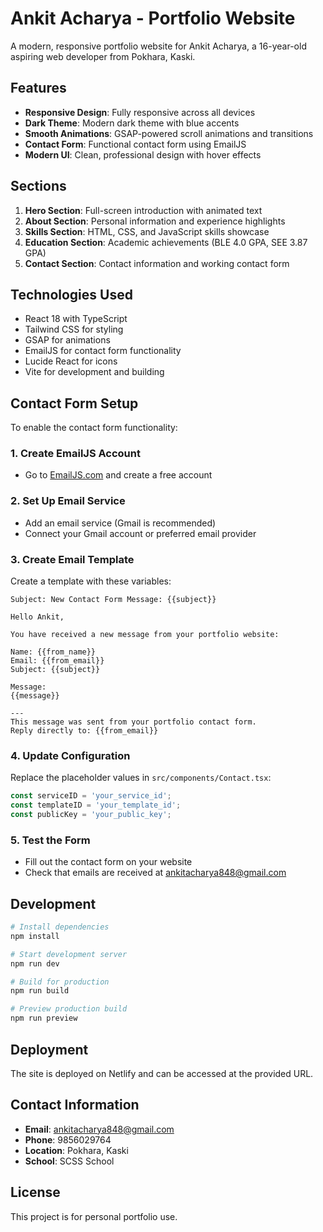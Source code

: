 # Ankit Acharya - Portfolio Website

A modern, responsive portfolio website for Ankit Acharya, a 16-year-old aspiring web developer from Pokhara, Kaski.

## Features

- **Responsive Design**: Fully responsive across all devices
- **Dark Theme**: Modern dark theme with blue accents
- **Smooth Animations**: GSAP-powered scroll animations and transitions
- **Contact Form**: Functional contact form using EmailJS
- **Modern UI**: Clean, professional design with hover effects

## Sections

1. **Hero Section**: Full-screen introduction with animated text
2. **About Section**: Personal information and experience highlights
3. **Skills Section**: HTML, CSS, and JavaScript skills showcase
4. **Education Section**: Academic achievements (BLE 4.0 GPA, SEE 3.87 GPA)
5. **Contact Section**: Contact information and working contact form

## Technologies Used

- React 18 with TypeScript
- Tailwind CSS for styling
- GSAP for animations
- EmailJS for contact form functionality
- Lucide React for icons
- Vite for development and building

## Contact Form Setup

To enable the contact form functionality:

### 1. Create EmailJS Account
- Go to [EmailJS.com](https://emailjs.com) and create a free account

### 2. Set Up Email Service
- Add an email service (Gmail is recommended)
- Connect your Gmail account or preferred email provider

### 3. Create Email Template
Create a template with these variables:
```
Subject: New Contact Form Message: {{subject}}

Hello Ankit,

You have received a new message from your portfolio website:

Name: {{from_name}}
Email: {{from_email}}
Subject: {{subject}}

Message:
{{message}}

---
This message was sent from your portfolio contact form.
Reply directly to: {{from_email}}
```

### 4. Update Configuration
Replace the placeholder values in `src/components/Contact.tsx`:
```typescript
const serviceID = 'your_service_id';
const templateID = 'your_template_id'; 
const publicKey = 'your_public_key';
```

### 5. Test the Form
- Fill out the contact form on your website
- Check that emails are received at ankitacharya848@gmail.com

## Development

```bash
# Install dependencies
npm install

# Start development server
npm run dev

# Build for production
npm run build

# Preview production build
npm run preview
```

## Deployment

The site is deployed on Netlify and can be accessed at the provided URL.

## Contact Information

- **Email**: ankitacharya848@gmail.com
- **Phone**: 9856029764
- **Location**: Pokhara, Kaski
- **School**: SCSS School

## License

This project is for personal portfolio use.